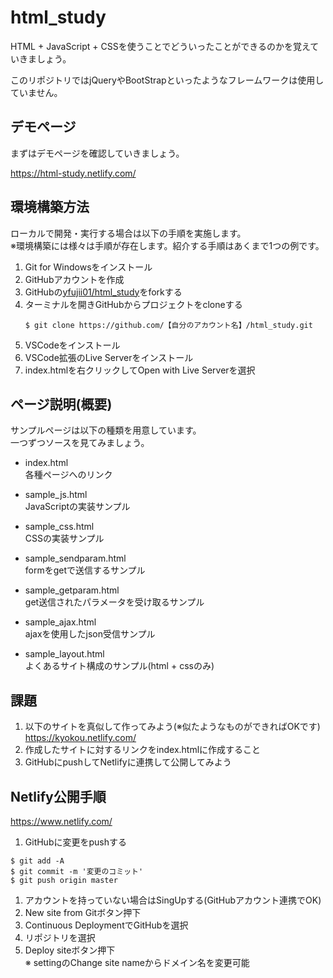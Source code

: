 # html_study

HTML + JavaScript + CSSを使うことでどういったことができるのかを覚えていきましょう。

このリポジトリではjQueryやBootStrapといったようなフレームワークは使用していません。

## デモページ

まずはデモページを確認していきましょう。

https://html-study.netlify.com/


## 環境構築方法

ローカルで開発・実行する場合は以下の手順を実施します。  
※環境構築には様々は手順が存在します。紹介する手順はあくまで1つの例です。

1. Git for Windowsをインストール
1. GitHubアカウントを作成
1. GitHubの<a href="https://github.com/yfujii01/html_study">yfujii01/html_study</a>をforkする
1. ターミナルを開きGitHubからプロジェクトをcloneする
    ```
    $ git clone https://github.com/【自分のアカウント名】/html_study.git
    ```
1. VSCodeをインストール
1. VSCode拡張のLive Serverをインストール
1. index.htmlを右クリックしてOpen with Live Serverを選択

## ページ説明(概要)

サンプルページは以下の種類を用意しています。  
一つずつソースを見てみましょう。

* index.html  
各種ページへのリンク

* sample_js.html  
JavaScriptの実装サンプル

* sample_css.html  
CSSの実装サンプル

* sample_sendparam.html  
formをgetで送信するサンプル

* sample_getparam.html  
get送信されたパラメータを受け取るサンプル

* sample_ajax.html  
ajaxを使用したjson受信サンプル

* sample_layout.html  
よくあるサイト構成のサンプル(html + cssのみ)

## 課題

1. 以下のサイトを真似して作ってみよう(※似たようなものができればOKです)  
https://kyokou.netlify.com/
1. 作成したサイトに対するリンクをindex.htmlに作成すること
1. GitHubにpushしてNetlifyに連携して公開してみよう

## Netlify公開手順

https://www.netlify.com/

1. GitHubに変更をpushする  
```
$ git add -A
$ git commit -m '変更のコミット'
$ git push origin master
```
1. アカウントを持っていない場合はSingUpする(GitHubアカウント連携でOK)  
1. New site from Gitボタン押下  
1. Continuous DeploymentでGitHubを選択  
1. リポジトリを選択  
1. Deploy siteボタン押下  
※ settingのChange site nameからドメイン名を変更可能
